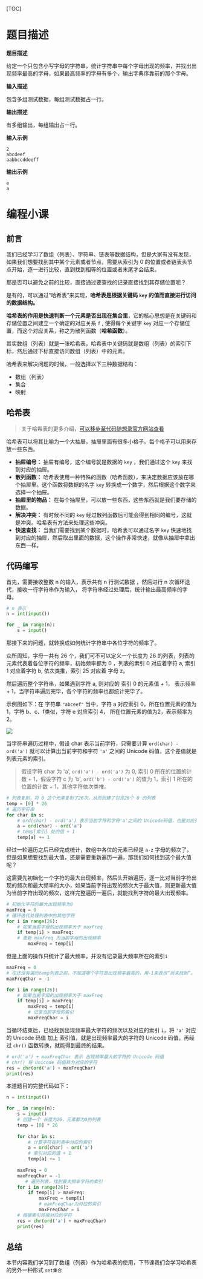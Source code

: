 [TOC]

# 题目描述

**题目描述**

给定一个只包含小写字母的字符串，统计字符串中每个字母出现的频率，并找出出现频率最高的字母，如果最高频率的字母有多个，输出字典序靠前的那个字母。

**输入描述**

包含多组测试数据，每组测试数据占一行。

**输出描述**

有多组输出，每组输出占一行。

**输入示例**

```
2
abcdeef
aabbccddeeff
```

**输出示例**

```
e
a
```

# 编程小课

## 前言

我们已经学习了数组（列表）、字符串、链表等数据结构，但是大家有没有发现，如果我们想要找到其中某个元素或者节点，需要从索引为 0 的位置或者链表头节点开始，逐一进行比较，直到找到相等的位置或者末尾才会结束。

那是否可以避免之前的比较，直接通过要查找的记录直接找到其存储位置呢？

是有的，可以通过“哈希表”来实现，**哈希表是根据关键码 `key` 的值而直接进行访问的数据结构。**

**哈希表的作用是快速判断一个元素是否出现在集合里**，它的核心思想是在关键码和存储位置之间建立一个确定的对应关系 `f` , 使得每个关键字 `key` 对应一个存储位置，而这个对应关系，称之为散列函数（**哈希函数**）。

其实数组（列表）就是一张哈希表，哈希表中关键码就是数组（列表）的索引下标，然后通过下标直接访问数组（列表）中的元素。

哈希表来解决问题的时候，一般选择以下三种数据结构：

- 数组（列表）
- 集合
- 映射

## 哈希表

> 关于哈希表的更多介绍，[可以移步至代码随想录官方网站查看](https://programmercarl.com/0242.有效的字母异位词.html)

哈希表可以将其比喻为一个大抽屉，抽屉里面有很多小格子。每个格子可以用来存放一些东西。

- **抽屉编号：** 抽屉有编号，这个编号就是数据的 `key` ，我们通过这个 `key` 来找到对应的抽屉。
- **散列函数：** 哈希表使用一种特殊的函数（哈希函数），来决定数据应该放在哪个抽屉里。这个函数将数据的名字 `key` 转换成一个数字，然后根据这个数字来选择一个抽屉。
- **抽屉里的物品：** 在每个抽屉里，可以放一些东西，这些东西就是我们要存储的数据。
- **解决冲突：** 有时候不同的 `key` 经过散列函数后可能会得到相同的编号，这就是冲突。哈希表有方法来处理这些冲突。
- **快速查找：** 当我们需要找到某个数据时，哈希表可以通过名字 `key` 快速地找到对应的抽屉，然后取出里面的数据，这个操作非常快速，就像从抽屉中拿出东西一样。

## 代码编写

首先，需要接收整数 n 的输入，表示共有 n 行测试数据 ，然后进行 n 次循环迭代，接收一行字符串作为输入， 将字符串经过处理后，统计输出最高频率的字母。

```python
# n 表示
n = int(input())

for _ in range(n):
    s = input()
```

那接下来的问题，就转换成如何统计字符串中各位字符的频率了。

众所周知，字母一共有 26 个，我们可不可以定义一个长度为 26 的列表，列表的元素代表着各位字符的频率，初始频率都为 0 ，列表的索引 0 对应着字符 a, 索引 1 对应着字符 b, 依次类推，索引 25 对应着 字母 z。

然后遍历整个字符串，如果遇到字符 a, 则对应的 索引 0 的元素值 + 1， 表示频率 + 1，当字符串遍历完毕，各个字符的频率也都统计完毕了。

示例图如下：在 字符串 `"abceef"` 当中，字符 a 对应索引 0，所在位置元素的值为 1，字符 b、c、f类似，字符 e 对应索引 4， 所在位置元素的值为2，表示频率为2。

![](assets/第%2016%20题%20出现频率最高的字母/image-20230913154928122-4764418-8152226.png)

当字符串遍历过程中，假设 char 表示当前字符，只需要计算  `ord(char) - ord('a')` 就可以计算出当前字符和字符 `'a'` 之间的 Unicode 码值，这个差值就是列表元素的索引。

> 假设字符 char 为 'a', `ord('a') - ord('a')` 为 0, 索引 0 所在的位置的计数 + 1，假设字符 c 为 'b', `ord('b') - ord('a')` 的值为 1，索引 1 所在的位置的计数 + 1，其他字符依次类推。

```python
# 列表复制，将 0 这个元素复制了26次，从而创建了包含26个 0 的列表
temp = [0] * 26
# 遍历字符串    
for char in s:
    # ord(char) - ord('a') 表示当前字符和字符'a'之间的 Unicode码值，也是对应列表的索引
    a = ord(char) - ord('a')
    # temp[索引] 处的值 + 1
    temp[a] += 1
```

经过一轮遍历之后已经完成统计，数组中各位的元素已经是 `a-z` 字母的频次了，但是如果想要找到最大值，还是需要重新遍历一遍，那我们如何找到这个最大值呢？

这需要先初始化一个字符的最大出现频率，然后头开始遍历，逐一比对当前字符出现的频次和最大频率的大小，如果当前字符出现的频次大于最大值，则更新最大值为当前字符出现的频次，这样完整遍历一遍后，就能找到字符的最大出现频率。

```python
# 初始化字符的最大出现频率为0
maxFreq = 0
# 循环迭代处理列表中的其他字符
for i in range(26):
    # 如果当前字母的出现频率大于 maxFreq
    if temp[i] > maxFreq:
    # 更新 maxFreq 为当前字母的出现频率
        maxFreq = temp[i]
```

但是上面的操作只统计了最大频率，并没有记录最大频率所在的索引`i`

```python
maxFreq = 0
# 在还没有遍历temp列表之前，不知道哪个字符是出现频率最高的，用-1来表示“尚未找到”。
maxFreqChar = -1

for i in range(26):
    # 如果当前字母的出现频率大于 maxFreq
    if temp[i] > maxFreq:
        maxFreq = temp[i]
        # 记录当前字母的索引
        maxFreqChar = i
```

当循环结束后，已经找到出现频率最大字符的频次以及对应的索引 `i`，将  `'a'` 对应的 Unicode 码值 加上 索引值，就是出现频率最大的字符的 Unicode 码值，再经过 `chr()` 函数转换，就能得到最终的结果。

```python
# ord('a') + maxFreqChar 表示 出现频率最大的字符的 Unicode 码值
# chr() 将 Unicode 码值转为对应的字符
res = chr(ord('a') + maxFreqChar)
print(res)
```

本道题目的完整代码如下：

```python
n = int(input())

for _ in range(n):
    s = input()
    # 创建一个 长度为26，元素都为0的列表
    temp = [0] * 26
    
    for char in s:
        # 计算字符在列表中对应的索引
        a = ord(char) - ord('a')
        # 索引对应的值 + 1
        temp[a] += 1
    
    maxFreq = 0
    maxFreqChar = -1
       # 遍历列表，找到最大频率字符的索引
    for i in range(26):
        if temp[i] > maxFreq:
            maxFreq = temp[i]
            # maxFreqChar为对应的索引
            maxFreqChar = i
    # 根据索引转换对应的字符
    res = chr(ord('a') + maxFreqChar)
    print(res)
```

## 总结

本节内容我们学习到了数组（列表）作为哈希表的使用，下节课我们会学习哈希表的另外一种形式 `set集合`